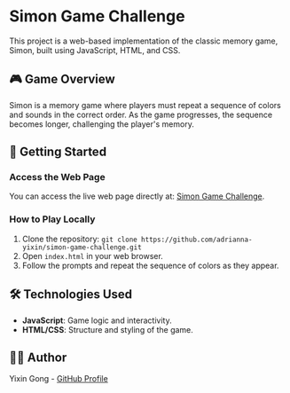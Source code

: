 # Simon Game Challenge
This project is a web-based implementation of the classic memory game, Simon, built using JavaScript, HTML, and CSS.
## 🎮 Game Overview
Simon is a memory game where players must repeat a sequence of colors and sounds in the correct order. As the game progresses, the sequence becomes longer, challenging the player's memory.
## 🚀 Getting Started
### Access the Web Page
You can access the live web page directly at: [Simon Game Challenge](https://adrianna-yixin.github.io/simon-game-challenge/).
### How to Play Locally
1. Clone the repository:
   `git clone https://github.com/adrianna-yixin/simon-game-challenge.git`
2. Open `index.html` in your web browser.
3. Follow the prompts and repeat the sequence of colors as they appear.
## 🛠️ Technologies Used
- **JavaScript**: Game logic and interactivity.
- **HTML/CSS**: Structure and styling of the game.
## 👩‍💻 Author
Yixin Gong - [GitHub Profile](https://github.com/adrianna-yixin
)
